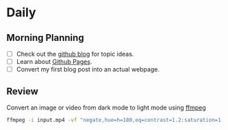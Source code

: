 # Daily 

## Morning Planning
- [ ] Check out the [github blog](https://github.blog/) for topic ideas.
- [ ] Learn about [Github Pages](https://skills.github.com/#first-day-on-github).
- [ ] Convert my first blog post into an actual webpage.

## Review
Convert an image or video from dark mode to light mode using [ffmpeg](https://www.ffmpeg.org)

```bash
ffmpeg -i input.mp4 -vf "negate,hue=h=180,eq=contrast=1.2:saturation=1.1" output.mp4
```
